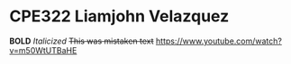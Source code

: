 # CPE322 Liamjohn Velazquez
**BOLD**
*Italicized*
	~~This was mistaken text~~
	https://www.youtube.com/watch?v=m50WtUTBaHE 
